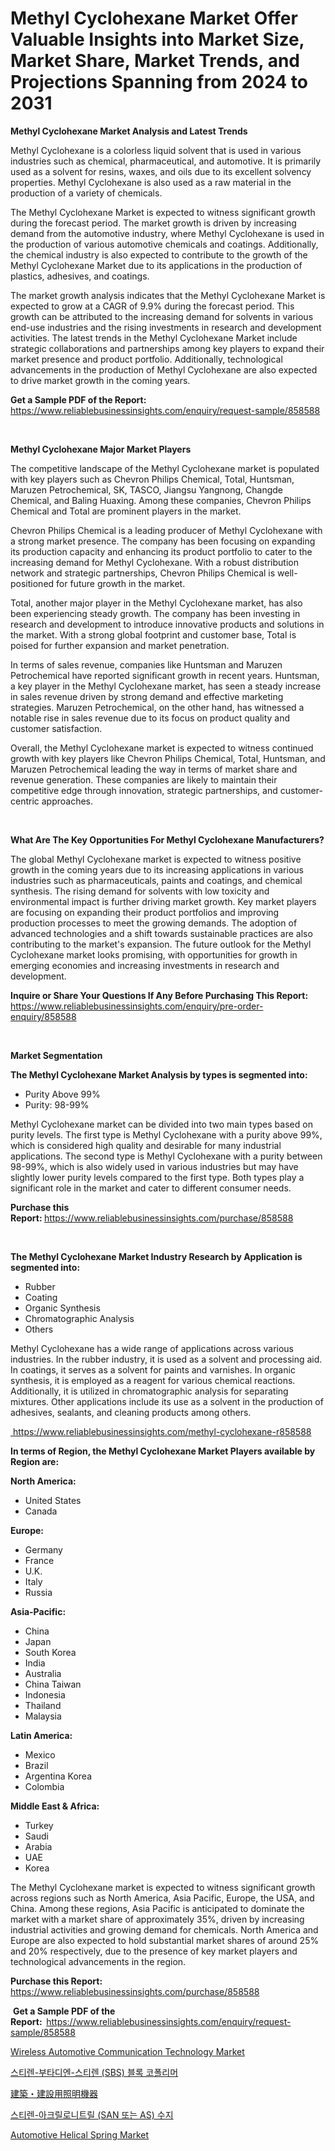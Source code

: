 <p><h1>Methyl Cyclohexane Market Offer Valuable Insights into Market Size, Market Share, Market Trends, and Projections Spanning from 2024 to 2031</h1></p><p><strong>Methyl Cyclohexane Market Analysis and Latest Trends</strong></p>
<p><p>Methyl Cyclohexane is a colorless liquid solvent that is used in various industries such as chemical, pharmaceutical, and automotive. It is primarily used as a solvent for resins, waxes, and oils due to its excellent solvency properties. Methyl Cyclohexane is also used as a raw material in the production of a variety of chemicals.</p><p>The Methyl Cyclohexane Market is expected to witness significant growth during the forecast period. The market growth is driven by increasing demand from the automotive industry, where Methyl Cyclohexane is used in the production of various automotive chemicals and coatings. Additionally, the chemical industry is also expected to contribute to the growth of the Methyl Cyclohexane Market due to its applications in the production of plastics, adhesives, and coatings.</p><p>The market growth analysis indicates that the Methyl Cyclohexane Market is expected to grow at a CAGR of 9.9% during the forecast period. This growth can be attributed to the increasing demand for solvents in various end-use industries and the rising investments in research and development activities. The latest trends in the Methyl Cyclohexane Market include strategic collaborations and partnerships among key players to expand their market presence and product portfolio. Additionally, technological advancements in the production of Methyl Cyclohexane are also expected to drive market growth in the coming years.</p></p>
<p><strong>Get a Sample PDF of the Report:&nbsp;</strong> <a href="https://www.reliablebusinessinsights.com/enquiry/request-sample/858588">https://www.reliablebusinessinsights.com/enquiry/request-sample/858588</a></p>
<p>&nbsp;</p>
<p><strong>Methyl Cyclohexane Major Market Players</strong></p>
<p><p>The competitive landscape of the Methyl Cyclohexane market is populated with key players such as Chevron Philips Chemical, Total, Huntsman, Maruzen Petrochemical, SK, TASCO, Jiangsu Yangnong, Changde Chemical, and Baling Huaxing. Among these companies, Chevron Philips Chemical and Total are prominent players in the market.</p><p>Chevron Philips Chemical is a leading producer of Methyl Cyclohexane with a strong market presence. The company has been focusing on expanding its production capacity and enhancing its product portfolio to cater to the increasing demand for Methyl Cyclohexane. With a robust distribution network and strategic partnerships, Chevron Philips Chemical is well-positioned for future growth in the market.</p><p>Total, another major player in the Methyl Cyclohexane market, has also been experiencing steady growth. The company has been investing in research and development to introduce innovative products and solutions in the market. With a strong global footprint and customer base, Total is poised for further expansion and market penetration.</p><p>In terms of sales revenue, companies like Huntsman and Maruzen Petrochemical have reported significant growth in recent years. Huntsman, a key player in the Methyl Cyclohexane market, has seen a steady increase in sales revenue driven by strong demand and effective marketing strategies. Maruzen Petrochemical, on the other hand, has witnessed a notable rise in sales revenue due to its focus on product quality and customer satisfaction.</p><p>Overall, the Methyl Cyclohexane market is expected to witness continued growth with key players like Chevron Philips Chemical, Total, Huntsman, and Maruzen Petrochemical leading the way in terms of market share and revenue generation. These companies are likely to maintain their competitive edge through innovation, strategic partnerships, and customer-centric approaches.</p></p>
<p>&nbsp;</p>
<p><strong>What Are The Key Opportunities For Methyl Cyclohexane Manufacturers?</strong></p>
<p><p>The global Methyl Cyclohexane market is expected to witness positive growth in the coming years due to its increasing applications in various industries such as pharmaceuticals, paints and coatings, and chemical synthesis. The rising demand for solvents with low toxicity and environmental impact is further driving market growth. Key market players are focusing on expanding their product portfolios and improving production processes to meet the growing demands. The adoption of advanced technologies and a shift towards sustainable practices are also contributing to the market's expansion. The future outlook for the Methyl Cyclohexane market looks promising, with opportunities for growth in emerging economies and increasing investments in research and development.</p></p>
<p><strong>Inquire or Share Your Questions If Any Before Purchasing This Report:</strong> <a href="https://www.reliablebusinessinsights.com/enquiry/pre-order-enquiry/858588">https://www.reliablebusinessinsights.com/enquiry/pre-order-enquiry/858588</a></p>
<p>&nbsp;</p>
<p><strong>Market Segmentation</strong></p>
<p><strong>The Methyl Cyclohexane Market Analysis by types is segmented into:</strong></p>
<p><ul><li>Purity Above 99%</li><li>Purity: 98-99%</li></ul></p>
<p><p>Methyl Cyclohexane market can be divided into two main types based on purity levels. The first type is Methyl Cyclohexane with a purity above 99%, which is considered high quality and desirable for many industrial applications. The second type is Methyl Cyclohexane with a purity between 98-99%, which is also widely used in various industries but may have slightly lower purity levels compared to the first type. Both types play a significant role in the market and cater to different consumer needs.</p></p>
<p><strong>Purchase this Report:&nbsp;</strong><a href="https://www.reliablebusinessinsights.com/purchase/858588">https://www.reliablebusinessinsights.com/purchase/858588</a></p>
<p>&nbsp;</p>
<p><strong>The Methyl Cyclohexane Market Industry Research by Application is segmented into:</strong></p>
<p><ul><li>Rubber</li><li>Coating</li><li>Organic Synthesis</li><li>Chromatographic Analysis</li><li>Others</li></ul></p>
<p><p>Methyl Cyclohexane has a wide range of applications across various industries. In the rubber industry, it is used as a solvent and processing aid. In coatings, it serves as a solvent for paints and varnishes. In organic synthesis, it is employed as a reagent for various chemical reactions. Additionally, it is utilized in chromatographic analysis for separating mixtures. Other applications include its use as a solvent in the production of adhesives, sealants, and cleaning products among others.</p></p>
<p><a href="https://www.reliablebusinessinsights.com/methyl-cyclohexane-r858588">&nbsp;https://www.reliablebusinessinsights.com/methyl-cyclohexane-r858588</a></p>
<p><strong>In terms of Region, the Methyl Cyclohexane Market Players available by Region are:</strong></p>
<p>
    <p> <strong> North America: </strong>
        <ul>
            <li>United States</li>
            <li>Canada</li>
        </ul>
        </p> 
    <p> <strong> Europe: </strong>
        <ul>
            <li>Germany</li>
            <li>France</li>
            <li>U.K.</li>
            <li>Italy</li>
            <li>Russia</li>
        </ul>
        </p> 
    <p> <strong> Asia-Pacific: </strong>
        <ul>
            <li>China</li>
            <li>Japan</li>
            <li>South Korea</li>
            <li>India</li>
            <li>Australia</li>
            <li>China Taiwan</li>
            <li>Indonesia</li>
            <li>Thailand</li>
            <li>Malaysia</li>
        </ul>
        </p> 
    <p> <strong> Latin America: </strong>
        <ul>
            <li>Mexico</li>
            <li>Brazil</li>
            <li>Argentina Korea</li>
            <li>Colombia</li>
        </ul>
        </p> 
    <p> <strong> Middle East & Africa: </strong>
        <ul>
            <li>Turkey</li>
            <li>Saudi</li>
            <li>Arabia</li>
            <li>UAE</li>
            <li>Korea</li>
        </ul>
    </p>
    </p>
<p><p>The Methyl Cyclohexane market is expected to witness significant growth across regions such as North America, Asia Pacific, Europe, the USA, and China. Among these regions, Asia Pacific is anticipated to dominate the market with a market share of approximately 35%, driven by increasing industrial activities and growing demand for chemicals. North America and Europe are also expected to hold substantial market shares of around 25% and 20% respectively, due to the presence of key market players and technological advancements in the region.</p></p>
<p><strong>Purchase this Report: </strong><a href="https://www.reliablebusinessinsights.com/purchase/858588">https://www.reliablebusinessinsights.com/purchase/858588</a></p>
<p>&nbsp;<strong>Get a Sample PDF of the Report:&nbsp;&nbsp;</strong><a href="https://www.reliablebusinessinsights.com/enquiry/request-sample/858588">https://www.reliablebusinessinsights.com/enquiry/request-sample/858588</a></p>
<p><strong></strong></p>
<p><p><a href="https://github.com/jhcraigie/Market-Research-Report-List-3/blob/main/wireless-automotive-communication-technology-market.md">Wireless Automotive Communication Technology Market</a></p><p><a href="https://github.com/TimmyMann6767/Market-Research-Report-List-2/blob/main/2922627117632.md">스티렌-부타디엔-스티렌 (SBS) 블록 코폴리머</a></p><p><a href="https://github.com/LizaHeller2023/Market-Research-Report-List-1/blob/main/1390324129866.md">建築・建設用照明機器</a></p><p><a href="https://github.com/khytkeqagplkzqvh/Market-Research-Report-List-2/blob/main/5313607117631.md">스티렌-아크릴로니트릴 (SAN 또는 AS) 수지</a></p><p><a href="https://github.com/PeterParrish5/Market-Research-Report-List-5/blob/main/automotive-helical-spring-market.md">Automotive Helical Spring Market</a></p></p>